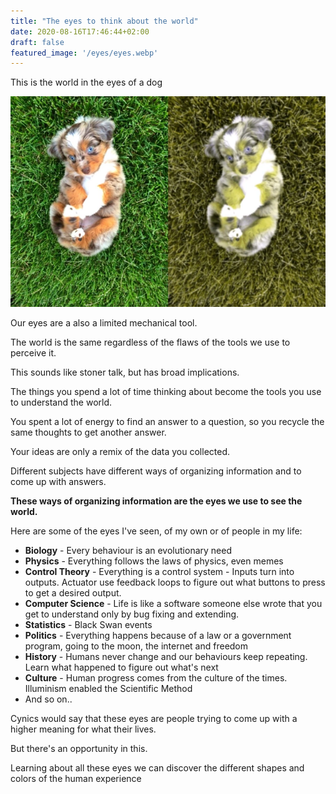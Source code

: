 ```yaml
---
title: "The eyes to think about the world"
date: 2020-08-16T17:46:44+02:00
draft: false
featured_image: '/eyes/eyes.webp'
---
```


This is the world in the eyes of a dog

![](/eyes/world-dog-eyes.webp)

Our eyes are a also a limited mechanical tool.

The world is the same regardless of the flaws of the tools we use to perceive it.

This sounds like stoner talk, but has broad implications.

The things you spend a lot of time thinking about become the tools you use to understand the world.

You spent a lot of energy to find an answer to a question, so you recycle the same thoughts to get another answer.

Your ideas are only a remix of the data you collected.

Different subjects have different ways of organizing information and to come up with answers.

**These ways of organizing information are the eyes we use to see the world.**

Here are some of the eyes I've seen, of my own or of people in my life:

*   **Biology** - Every behaviour is an evolutionary need
*   **Physics** - Everything follows the laws of physics, even memes
*   **Control Theory** - Everything is a control system - Inputs turn into outputs. Actuator use feedback loops to figure out what buttons to press to get a desired output.
*   **Computer Science** - Life is like a software someone else wrote that you get to understand only by bug fixing and extending.
*   **Statistics** - Black Swan events
*   **Politics** - Everything happens because of a law or a government program, going to the moon, the internet and freedom
*   **History** - Humans never change and our behaviours keep repeating. Learn what happened to figure out what's next
*   **Culture** - Human progress comes from the culture of the times. Illuminism enabled the Scientific Method
*   And so on..

Cynics would say that these eyes are people trying to come up with a higher meaning for what their lives.

But there's an opportunity in this.

Learning about all these eyes we can discover the different shapes and colors of the human experience